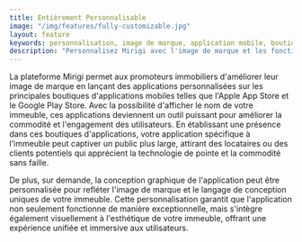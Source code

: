 ```yaml
---
title: Entièrement Personnalisable
image: "/img/features/fully-customizable.jpg"
layout: feature
keywords: personnalisation, image de marque, application mobile, boutique d'applications, expérience utilisateur, flexibilité
description: "Personnalisez Mirigi avec l'image de marque et les fonctionnalités de votre immeuble."
---
```


La plateforme Mirigi permet aux promoteurs immobiliers d'améliorer leur image de marque en lançant des applications personnalisées sur les principales boutiques d'applications mobiles telles que l'Apple App Store et le Google Play Store. Avec la possibilité d'afficher le nom de votre immeuble, ces applications deviennent un outil puissant pour améliorer la commodité et l'engagement des utilisateurs. En établissant une présence dans ces boutiques d'applications, votre application spécifique à l'immeuble peut captiver un public plus large, attirant des locataires ou des clients potentiels qui apprécient la technologie de pointe et la commodité sans faille.

De plus, sur demande, la conception graphique de l'application peut être personnalisée pour refléter l'image de marque et le langage de conception uniques de votre immeuble. Cette personnalisation garantit que l'application non seulement fonctionne de manière exceptionnelle, mais s'intègre également visuellement à l'esthétique de votre immeuble, offrant une expérience unifiée et immersive aux utilisateurs.

